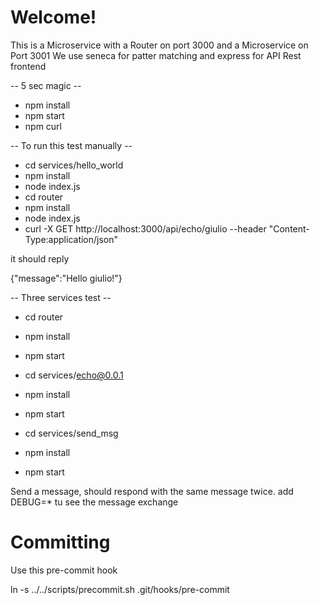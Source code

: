 # Welcome! #
This is a Microservice with a Router on port 3000 and a Microservice on Port 3001
We use seneca for patter matching and express for API Rest frontend

-- 5 sec magic --
* npm install
* npm start
* npm curl


-- To run this test manually --

* cd services/hello_world
* npm install
* node index.js
* cd router
* npm install
* node index.js
* curl -X GET http://localhost:3000/api/echo/giulio --header "Content-Type:application/json" 

it should reply

{"message":"Hello giulio!"}

-- Three services test --

* cd router
* npm install
* npm start

* cd services/echo@0.0.1
* npm install
* npm start

* cd services/send_msg
* npm install
* npm start

Send a message, should respond with the same message twice.
add DEBUG=* tu see the message exchange

# Committing

Use this pre-commit hook

ln -s ../../scripts/precommit.sh .git/hooks/pre-commit
